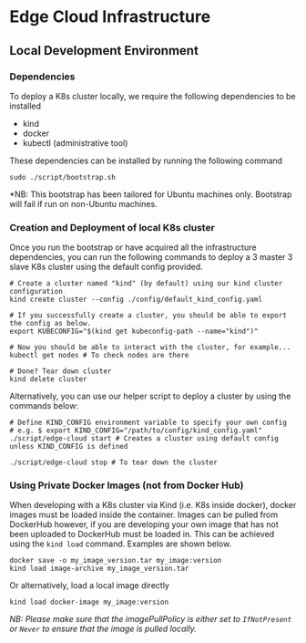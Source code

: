 # Edge Cloud Infrastructure

## Local Development Environment

### Dependencies

To deploy a K8s cluster locally, we require the following dependencies to be installed

- kind
- docker
- kubectl (administrative tool)

These dependencies can be installed by running the following command
    
    sudo ./script/bootstrap.sh

\*NB: This bootstrap has been tailored for Ubuntu machines only. Bootstrap will fail if run on non-Ubuntu machines.

### Creation and Deployment of local K8s cluster

Once you run the bootstrap or have acquired all the infrastructure dependencies, you can run the following commands to deploy a 3 master 3 slave K8s cluster using the default config provided.

    # Create a cluster named "kind" (by default) using our kind cluster configuration
    kind create cluster --config ./config/default_kind_config.yaml

    # If you successfully create a cluster, you should be able to export the config as below.
    export KUBECONFIG="$(kind get kubeconfig-path --name="kind")"

    # Now you should be able to interact with the cluster, for example...
    kubectl get nodes # To check nodes are there

    # Done? Tear down cluster
    kind delete cluster

Alternatively, you can use our helper script to deploy a cluster by using the commands below:

    # Define KIND_CONFIG environment variable to specify your own config
    # e.g. $ export KIND_CONFIG="/path/to/config/kind_config.yaml"
    ./script/edge-cloud start # Creates a cluster using default config unless KIND_CONFIG is defined

    ./script/edge-cloud stop # To tear down the cluster

### Using Private Docker Images (not from Docker Hub)

When developing with a K8s cluster via Kind (i.e. K8s inside docker), docker images must be loaded inside the container.
Images can be pulled from DockerHub however, if you are developing your own image that has not been uploaded to DockerHub must be loaded in. This can be achieved using the `kind load` command. Examples are shown below.

    docker save -o my_image_version.tar my_image:version
    kind load image-archive my_image_version.tar

Or alternatively, load a local image directly

    kind load docker-image my_image:version

*NB: Please make sure that the imagePullPolicy is either set to `IfNotPresent` or `Never` to ensure that the image is pulled locally.*

